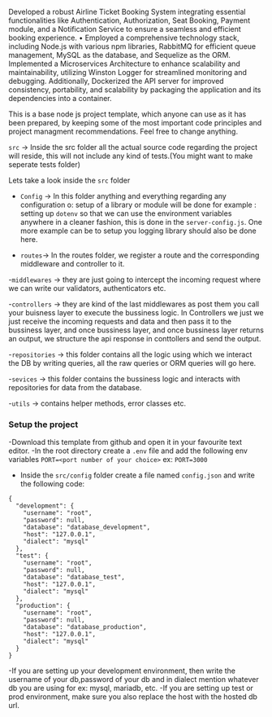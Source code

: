 Developed a robust Airline Ticket Booking System integrating essential
functionalities like Authentication, Authorization, Seat Booking, Payment
module, and a Notification Service to ensure a seamless and efficient
booking experience.
• Employed a comprehensive technology stack, including Node.js with various
npm libraries, RabbitMQ for efficient queue management, MySQL as the
database, and Sequelize as the ORM. Implemented a Microservices
Architecture to enhance scalability and maintainability, utilizing Winston
Logger for streamlined monitoring and debugging. Additionally, Dockerized
the API server for improved consistency, portability, and scalability by
packaging the application and its dependencies into a container.

This is a base node js project template, which anyone can use as it has been prepared, by keeping some of the most important code principles and project managment recommendations. Feel free to change anything.

`src` -> Inside the src folder all the actual source code regarding the project will reside, this will not include any kind of tests.(You might want to make seperate tests folder)

Lets take a look inside the `src` folder

- `Config` -> In this folder anything and everything regarding any configuration o:
setup of a library or module will be done for example : setting up `dotenv` so that we can use the environment variables anywhere in a cleaner fashion, this is done in the `server-config.js`. One more example can be to setup you logging library should also be done here. 

- `routes`-> In the routes folder, we register a route and the corresponding middleware and controller to it.

-`middlewares` -> they are just going to intercept the incoming request where we can write our validators, authenticators etc.

-`controllers` -> they are kind of the last middlewares as post them you call your buisness layer to execute the bussiness logic. In Controllers we just 
we just receive the incoming requests and data and then pass it to the bussiness layer, and once bussiness layer, and once bussiness layer returns an 
output, we structure the api response in conttollers and send the output.

-`repositories` -> this folder contains all the logic using which we interact the DB by writing queries, all the raw queries or ORM queries will go here.

-`sevices` -> this folder contains the bussiness logic and interacts with repositories for data from the database.

-`utils` -> contains helper methods, error classes etc.

### Setup the project

-Download this template from github and open it in your favourite text editor.
-In the root directory create a `.env` file and add the following env variables
    ```
        PORT=<port number of your choice>
    ```
    ex:
    ```
        PORT=3000
    ```

- Inside the `src/config` folder create a file named `config.json` and write the following code:
```
{
  "development": {
    "username": "root",
    "password": null,
    "database": "database_development",
    "host": "127.0.0.1",
    "dialect": "mysql"
  },
  "test": {
    "username": "root",
    "password": null,
    "database": "database_test",
    "host": "127.0.0.1",
    "dialect": "mysql"
  },
  "production": {
    "username": "root",
    "password": null,
    "database": "database_production",
    "host": "127.0.0.1",
    "dialect": "mysql"
  }
}
```
-If you are setting up your development environment, then write the username of your db,password of your db and in dialect mention whatever db you are using for ex: mysql, mariadb, etc.
-If you are setting up test or prod environment, make sure you also replace the host with the hosted db url.
